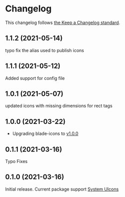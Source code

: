 # Changelog

This changelog follows [the Keep a Changelog standard](https://keepachangelog.com).

## 1.1.2 (2021-05-14)
typo fix the alias used to publish icons

## 1.1.1 (2021-05-12)
Added support for config file

## 1.0.1 (2021-05-07)
updated icons with missing dimensions for rect tags

## 1.0.0 (2021-03-22)
* Upgrading blade-icons to [v1.0.0](https://github.com/blade-ui-kit/blade-icons/releases/tag/1.0.0)

## 0.1.1 (2021-03-16)
Typo Fixes

## 0.1.0 (2021-03-16)

Initial release.
Current package support [System UIcons](https://github.com/CoreyGinnivan/system-uicons/commit/3e99f4c431154fffd24cc1127e791c4a791fb96b)
